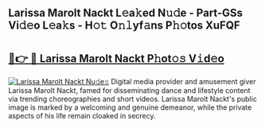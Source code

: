 ## Larissa Marolt Nackt L𝚎a𝚔ed N𝚞𝚍e - Part-GSs Vi𝚍𝚎o L𝚎a𝚔s - H𝚘𝚝 O𝚗𝚕yf𝚊ns P𝚑𝚘tos XuFQF

# <h2><a href="http://kfe85x.oniu.top/?m=Larissa+Marolt+Nackt">🔗👉 🔴 Larissa Marolt Nackt P𝚑ot𝚘𝚜 V𝚒d𝚎o</a></h2>

[![Larissa Marolt Nackt Nu𝚍e𝚜](https://i.imgur.com/0qMVB7G.gif)](http://kfe85x.oniu.top/?m=Larissa+Marolt+Nackt)
Digital media provider and amusement giver Larissa Marolt Nackt, famed for disseminating dance and lifestyle content via trending choreographies and short videos. Larissa Marolt Nackt's public image is marked by a welcoming and genuine demeanor, while the private aspects of his life remain cloaked in secrecy.  
